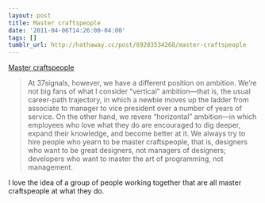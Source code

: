 ```yaml
---
layout: post
title: Master craftspeople
date: '2011-04-06T14:26:00-04:00'
tags: []
tumblr_url: http://hathaway.cc/post/69203534268/master-craftspeople
---
```

[Master craftspeople](http://www.inc.com/magazine/20110401/jason-fried-why-i-run-a-flat-company.html)  

> At 37signals, however, we have a different position on ambition. We’re not big fans of what I consider “vertical” ambition—that is, the usual career-path trajectory, in which a newbie moves up the ladder from associate to manager to vice president over a number of years of service. On the other hand, we revere “horizontal” ambition—in which employees who love what they do are encouraged to dig deeper, expand their knowledge, and become better at it. We always try to hire people who yearn to be master craftspeople, that is, designers who want to be great designers, not managers of designers; developers who want to master the art of programming, not management.

I love the idea of a group of people working together that are all master craftspeople at what they do.
